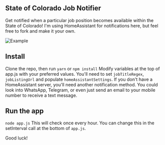 ## State of Colorado Job Notifier
Get notified when a particular job position becomes available within the State of Colorado!
I'm using HomeAssistant for notifications here, but feel free to fork and make it your own.


![Example](https://browskers.com/files/soc-notify-example.png)

## Install
Clone the repo, then run `yarn` or `npm install`
Modify variables at the top of app.js with your preferred values. You'll need to set `jobTitleRegex`, `jobListingUrl` and populate `homeAssistantSettings`. If you don't have a HomeAssistant server, you'll need another notification method. You could look into WhatsApp, Telegram, or even just send an email to your mobile number to receive a text message.

## Run the app
`node app.js`
This will check once every hour. You can change this in the setInterval call at the bottom of `app.js`.

Good luck!
